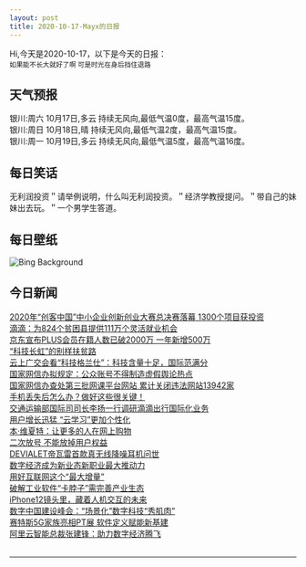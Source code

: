 ```yaml
---
layout: post
title: 2020-10-17-Mayx的日报
---
```


Hi,今天是2020-10-17，以下是今天的日报：<br><small>
如果能不长大就好了啊 可是时光在身后挡住退路</small><!--more-->
## 天气预报
银川:周六 10月17日,多云 持续无风向,最低气温0度，最高气温15度。<br>银川:周日 10月18日,晴 持续无风向,最低气温2度，最高气温15度。<br>银川:周一 10月19日,多云 持续无风向,最低气温5度，最高气温16度。
## 每日笑话
无利润投资＂请举例说明，什么叫无利润投资。＂经济学教授提问。＂带自己的妹妹出去玩。＂一个男学生答道。
## 每日壁纸
![Bing Background](https://cn.bing.com/th?id=OHR.WorldFoodDay_EN-US1932305468_1920x1080.jpg&rf=LaDigue_1920x1080.jpg&pid=hp "View of a tractor and trailers of cabbage in a field in Sankt Pölten, Austria (© Stephan Zirwes/Getty Images)")
## 今日新闻

[2020年“创客中国”中小企业创新创业大赛总决赛落幕 1300个项目获投资](http://it.people.com.cn/n1/2020/1017/c1009-31895499.html)   
[滴滴：为824个贫困县提供111万个灵活就业机会](http://it.people.com.cn/n1/2020/1016/c1009-31895290.html)   
[京东宣布PLUS会员在籍人数已破2000万 一年新增500万](http://it.people.com.cn/n1/2020/1016/c1009-31895000.html)   
[“科技长虹”的别样扶贫路](http://it.people.com.cn/n1/2020/1016/c1009-31895004.html)   
[云上广交会看“科技格兰仕”：科技含量十足，国际范满分](http://it.people.com.cn/n1/2020/1016/c1009-31895012.html)   
[国家网信办拟规定：公众账号不得制造虚假舆论热点](http://it.people.com.cn/n1/2020/1016/c1009-31894856.html)   
[国家网信办查处第三批网课平台网站 累计关闭违法网站13942家](http://it.people.com.cn/n1/2020/1016/c1009-31894727.html)   
[手机丢失后怎么办？做好这些很关键！](http://it.people.com.cn/n1/2020/1016/c1009-31894558.html)   
[交通运输部国际司司长李扬一行调研滴滴出行国际化业务](http://it.people.com.cn/n1/2020/1015/c1009-31893657.html)   
[用户增长迅猛 “云学习”更加个性化](http://it.people.com.cn/n1/2020/1016/c1009-31894237.html)   
[本·维夏特：让更多的人在网上购物](http://it.people.com.cn/n1/2020/1016/c1009-31894238.html)   
[二次放号 不能放掉用户权益](http://it.people.com.cn/n1/2020/1016/c1009-31894091.html)   
[DEVIALET帝瓦雷首款真无线降噪耳机问世](http://it.people.com.cn/n1/2020/1016/c1009-31894073.html)   
[数字经济成为新业态新职业最大推动力](http://it.people.com.cn/n1/2020/1016/c1009-31894159.html)   
[用好互联网这个“最大增量”](http://it.people.com.cn/n1/2020/1016/c1009-31894095.html)   
[破解工业软件“卡脖子”需完善产业生态](http://it.people.com.cn/n1/2020/1016/c1009-31894165.html)   
[iPhone12镜头里，藏着人机交互的未来](http://it.people.com.cn/n1/2020/1016/c1009-31894183.html)   
[数字中国建设峰会：“场景化”数字科技“秀肌肉”](http://it.people.com.cn/n1/2020/1016/c1009-31894192.html)   
[赛特斯5G家族亮相PT展 软件定义赋能新基建](http://it.people.com.cn/n1/2020/1016/c1009-31894031.html)   
[阿里云智能总裁张建锋：助力数字经济腾飞](http://it.people.com.cn/n1/2020/1016/c1009-31894062.html)   
<br />

***

<small></small>

